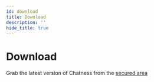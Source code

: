 ```yaml
---
id: download
title: Download
description: ''
hide_title: true
---
```


# Download

Grab the latest version of Chatness from the [secured area](https://chatness.app/secure)
